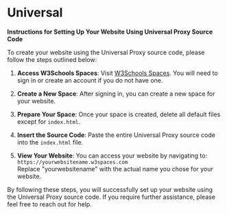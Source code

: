 # Universal
**Instructions for Setting Up Your Website Using Universal Proxy Source Code**

To create your website using the Universal Proxy source code, please follow the steps outlined below:

1. **Access W3Schools Spaces**: Visit [W3Schools Spaces](https://spaces.w3schools.com/). You will need to sign in or create an account if you do not have one.

2. **Create a New Space**: After signing in, you can create a new space for your website.

3. **Prepare Your Space**: Once your space is created, delete all default files except for `index.html`.

4. **Insert the Source Code**: Paste the entire Universal Proxy source code into the `index.html` file.

5. **View Your Website**: You can access your website by navigating to:  
   `https://yourwebsitename.w3spaces.com`  
   Replace "yourwebsitename" with the actual name you chose for your website.

By following these steps, you will successfully set up your website using the Universal Proxy source code. If you require further assistance, please feel free to reach out for help.
